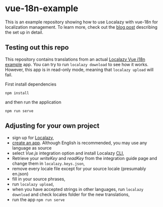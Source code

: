 # vue-18n-example
This is an example repository showing how to use Localazy with vue-18n for localization management.
To learn more, check out the [blog post](https:/localazy.com/blog/how-to-localize-vue-js-app-with-vue-i18n-and-localazy) describing the set up in detail.

## Testing out this repo
This repository contains translations from an actual [Localazy Vue i18n example](https://localazy.com/p/vue-i18-example) app. You can try to run `localazy download` to see how it works. However, this app is in read-only mode, meaning that `localazy upload` will fail. 

First install dependencies
```
npm install
```

and then run the application
```
npm run serve
```

## Adjusting for your own project

- sign up for [Localazy](https://localazy.com/register),
- [create an app](https://localazy.com/my/create). Although English is recommended, you may use any language as source 
- select *Vue.js* integration option and install Localazy [CLI](https://testing.localazy.com/docs/cli/installation),
- Retrieve your _writeKey_ and _readKey_ from the integration guide page and change them in `localazy.keys.json`,
- remove every locale file except for your source locale (presumably en.json)
- fill in your source phrases,
- run `localazy upload`,
- when you have accepted strings in other languages, run `localazy download` and check locales folder for the new translations,
-  run the app `npm run serve`
